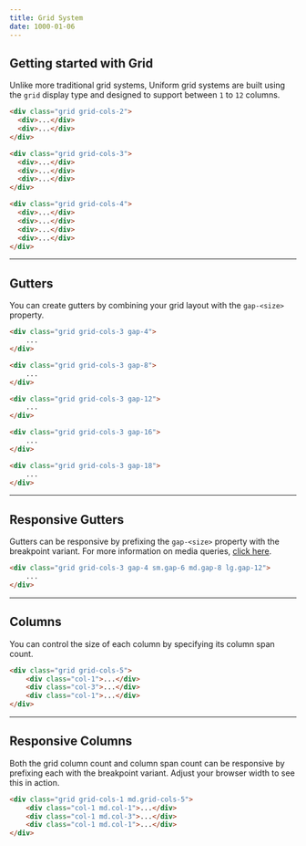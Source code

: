 ```yaml
---
title: Grid System
date: 1000-01-06
---
```



## Getting started with Grid

Unlike more traditional grid systems, Uniform grid systems are built using the `grid` display type and designed to support between `1` to `12` columns.

<section class="radius-sm bg-silver-200 p-6">
  <div class="grid grid-cols-2 mb-4">
    <div class="h-8 bg-gray-300">
    </div>
    <div class="h-8 bg-gray-100">
    </div>
  </div>

  <div class="grid grid-cols-3 mb-4">
    <div class="h-8 bg-gray-300">
    </div>
    <div class="h-8 bg-gray-100">
    </div>
    <div class="h-8 bg-gray-300">
    </div>
  </div>

  <div class="grid grid-cols-4">
    <div class="h-8 bg-gray-100">
    </div>
    <div class="h-8 bg-gray-300">
    </div>
    <div class="h-8 bg-gray-100">
    </div>
    <div class="h-8 bg-gray-300">
    </div>
  </div>
</section>

```html
<div class="grid grid-cols-2">
  <div>...</div>
  <div>...</div>
</div>

<div class="grid grid-cols-3">
  <div>...</div>
  <div>...</div>
  <div>...</div>
</div>

<div class="grid grid-cols-4">
  <div>...</div>
  <div>...</div>
  <div>...</div>
  <div>...</div>
</div>
```

---

## Gutters

You can create gutters by combining your grid layout with the `gap-<size>` property.

<section class="radius-sm bg-silver-200 p-6">
  <div class="grid grid-cols-3 gap-4 mb-4">
    <div class="h-8 bg-gray-300">
    </div>
    <div class="h-8 bg-gray-100">
    </div>
    <div class="h-8 bg-gray-300">
    </div>
  </div>

  <div class="grid grid-cols-3 gap-8 mb-4">
    <div class="h-8 bg-gray-300">
    </div>
    <div class="h-8 bg-gray-100">
    </div>
    <div class="h-8 bg-gray-300">
    </div>
  </div>

  <div class="grid grid-cols-3 gap-12 mb-4">
    <div class="h-8 bg-gray-300">
    </div>
    <div class="h-8 bg-gray-100">
    </div>
    <div class="h-8 bg-gray-300">
    </div>
  </div>

  <div class="grid grid-cols-3 gap-16 mb-4">
    <div class="h-8 bg-gray-300">
    </div>
    <div class="h-8 bg-gray-100">
    </div>
    <div class="h-8 bg-gray-300">
    </div>
  </div>

  <div class="grid grid-cols-3 gap-18">
    <div class="h-8 bg-gray-300">
    </div>
    <div class="h-8 bg-gray-100">
    </div>
    <div class="h-8 bg-gray-300">
    </div>
  </div>
</section>

```html
<div class="grid grid-cols-3 gap-4">
	...
</div>

<div class="grid grid-cols-3 gap-8">
	...
</div>

<div class="grid grid-cols-3 gap-12">
	...
</div>

<div class="grid grid-cols-3 gap-16">
	...
</div>

<div class="grid grid-cols-3 gap-18">
	...
</div>
```

---

## Responsive Gutters

Gutters can be responsive by prefixing the `gap-<size>` property with the breakpoint variant. For more information on media queries, <a class="hover.underline" href="/get-started/media-queries">click here</a>. 

<section class="radius-sm bg-silver-200 p-6">
  <div class="grid grid-cols-3 gap-4 sm.gap-6 md.gap-8 lg.gap-12">
    <div class="h-8 bg-gray-300">
    </div>
    <div class="h-8 bg-gray-100">
    </div>
    <div class="h-8 bg-gray-300">
    </div>
  </div>
</section>

```html
<div class="grid grid-cols-3 gap-4 sm.gap-6 md.gap-8 lg.gap-12">
	...
</div>
```

---

## Columns

You can control the size of each column by specifying its column span count.

<section class="radius-sm bg-silver-200 p-6">
  <div class="grid grid-cols-5">
    <div class="h-8 bg-gray-100 col-1">
    </div>
    <div class="h-8 bg-gray-300 col-3">
    </div>
    <div class="h-8 bg-gray-100 col-1">
    </div>
  </div>
</section>

```html
<div class="grid grid-cols-5">
	<div class="col-1">...</div>
	<div class="col-3">...</div>
	<div class="col-1">...</div>
</div>
```

---

## Responsive Columns

Both the grid column count and column span count can be responsive by prefixing each with the breakpoint variant. Adjust your browser width to see this in action.

<section class="radius-sm bg-silver-200 p-6">
  <div class="grid grid-cols-1 md.grid-cols-5">
    <div class="h-8 bg-gray-100 col-1 md.col-1">
    </div>
    <div class="h-8 bg-gray-300 col-1 md.col-3">
    </div>
    <div class="h-8 bg-gray-100 col-1 md.col-1">
    </div>
  </div>
</section>

```html
<div class="grid grid-cols-1 md.grid-cols-5">
	<div class="col-1 md.col-1">...</div>
	<div class="col-1 md.col-3">...</div>
	<div class="col-1 md.col-1">...</div>
</div>
```
